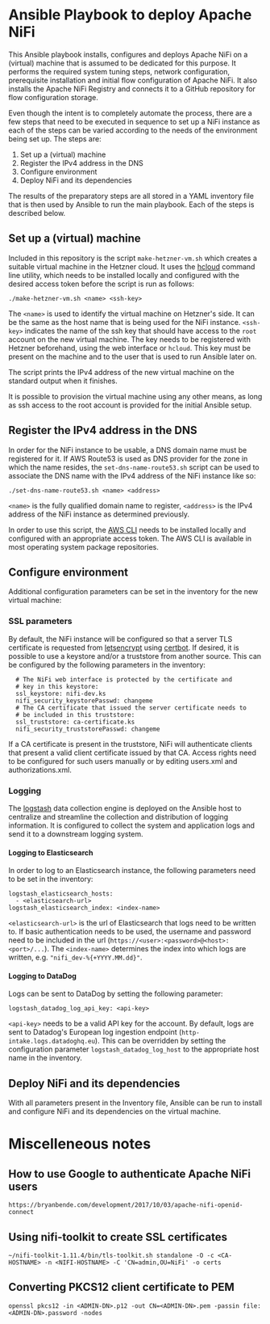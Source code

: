 # Ansible Playbook to deploy Apache NiFi

This Ansible playbook installs, configures and deploys Apache NiFi on
a (virtual) machine that is assumed to be dedicated for this purpose.
It performs the required system tuning steps, network configuration,
prerequisite installation and initial flow configuration of Apache
NiFi.  It also installs the Apache NiFi Registry and connects it to a
GitHub repository for flow configuration storage.

Even though the intent is to completely automate the process, there
are a few steps that need to be executed in sequence to set up a NiFi
instance as each of the steps can be varied according to the needs of
the environment being set up.  The steps are:

 1. Set up a (virtual) machine
 2. Register the IPv4 address in the DNS
 3. Configure environment
 4. Deploy NiFi and its dependencies
 
The results of the preparatory steps are all stored in a YAML
inventory file that is then used by Ansible to run the main playbook.
Each of the steps is described below.

## Set up a (virtual) machine

Included in this repository is the script `make-hetzner-vm.sh` which
creates a suitable virtual machine in the Hetzner cloud.  It uses the
[hcloud](https://github.com/hetznercloud/cli) command line utility,
which needs to be installed locally and configured with the desired
access token before the script is run as follows:

    ./make-hetzner-vm.sh <name> <ssh-key>

The `<name>` is used to identify the virtual machine on Hetzner's
side.  It can be the same as the host name that is being used for the
NiFi instance.  `<ssh-key>` indicates the name of the ssh key that
should have access to the `root` account on the new virtual machine.
The key needs to be registered with Hetzner beforehand, using the web
interface or `hcloud`.  This key must be present on the machine and to
the user that is used to run Ansible later on.

The script prints the IPv4 address of the new virtual machine on the
standard output when it finishes.

It is possible to provision the virtual machine using any other means,
as long as ssh access to the root account is provided for the initial
Ansible setup.

## Register the IPv4 address in the DNS

In order for the NiFi instance to be usable, a DNS domain name must be
registered for it.  If AWS Route53 is used as DNS provider for the
zone in which the name resides, the `set-dns-name-route53.sh` script
can be used to associate the DNS name with the IPv4 address of the
NiFi instance like so:

    ./set-dns-name-route53.sh <name> <address>
    
`<name>` is the fully qualified domain name to register, `<address>`
is the IPv4 address of the NiFi instance as determined previously.

In order to use this script, the [AWS CLI](https://aws.amazon.com/cli)
needs to be installed locally and configured with an appropriate
access token.  The AWS CLI is available in most operating system
package repositories.

## Configure environment

Additional configuration parameters can be set in the inventory for
the new virtual machine:

### SSL parameters

By default, the NiFi instance will be configured so that a server TLS
certificate is requested from [letsencrypt](https://letsencrypt.org/)
using [certbot](https://certbot.eff.org/).  If desired, it is possible
to use a keystore and/or a truststore from another source.  This can
be configured by the following parameters in the inventory:

      # The NiFi web interface is protected by the certificate and
      # key in this keystore:
      ssl_keystore: nifi-dev.ks
      nifi_security_keystorePasswd: changeme
      # The CA certificate that issued the server certificate needs to
      # be included in this truststore:
      ssl_truststore: ca-certificate.ks
      nifi_security_truststorePasswd: changeme

If a CA certificate is present in the truststore, NiFi will
authenticate clients that present a valid client certificate issued by
that CA.  Access rights need to be configured for such users manually
or by editing users.xml and authorizations.xml.

### Logging

The
[logstash](https://www.elastic.co/guide/en/logstash/current/introduction.html)
data collection engine is deployed on the Ansible host to centralize
and streamline the collection and distribution of logging
information.  It is configured to collect the system and application
logs and send it to a downstream logging system.

#### Logging to Elasticsearch

In order to log to an Elasticsearch instance, the following parameters
need to be set in the inventory:

    logstash_elasticsearch_hosts:
      - <elasticsearch-url>
    logstash_elasticsearch_index: <index-name>
    
`<elasticsearch-url>` is the url of Elasticsearch that logs need to be
written to.  If basic authentication needs to be used, the username
and password need to be included in the url
(`https://<user>:<password>@<host>:<port>/...`).  The `<index-name>`
determines the index into which logs are written,
e.g. `"nifi_dev-%{+YYYY.MM.dd}"`.

#### Logging to DataDog

Logs can be sent to DataDog by setting the following parameter:

    logstash_datadog_log_api_key: <api-key>
    
`<api-key>` needs to be a valid API key for the account.  By default,
logs are sent to Datadog's European log ingestion endpoint
(`http-intake.logs.datadoghq.eu`).  This can be overridden by setting
the configuration parameter `logstash_datadog_log_host` to the
appropriate host name in the inventory.

## Deploy NiFi and its dependencies

With all parameters present in the Inventory file, Ansible can be run
to install and configure NiFi and its dependencies on the virtual
machine.

# Miscelleneous notes

## How to use Google to authenticate Apache NiFi users

    https://bryanbende.com/development/2017/10/03/apache-nifi-openid-connect

## Using nifi-toolkit to create SSL certificates

    ~/nifi-toolkit-1.11.4/bin/tls-toolkit.sh standalone -O -c <CA-HOSTNAME> -n <NIFI-HOSTNAME> -C 'CN=admin,OU=NiFi' -o certs

## Converting PKCS12 client certificate to PEM

    openssl pkcs12 -in <ADMIN-DN>.p12 -out CN=<ADMIN-DN>.pem -passin file:<ADMIN-DN>.password -nodes
